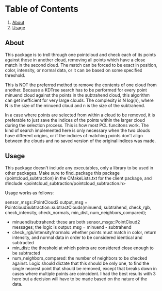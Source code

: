 # Table of Contents
1. [About](#about)
2. [Usage](#usage)

## About
This package is to troll through one pointcloud and check each of its points against those in another cloud, removing all points which have a close match in the second cloud. The match can be forced to be exact in position, color, intensity, or normal data, or it can be based on some specified threshold.

This is NOT the preferred method to remove the contents of one cloud from another. Because a KDTree search has to be performed for every point minuend cloud against the points in the subtrahend cloud, this algorithm can get inefficient for very large clouds. The complexity is N log(n), where N is the size of the minuend cloud and n is the size of the subtrahend. 

In a case where points are selected from within a cloud to be removed, it is preferable to just save the indices of the points within the larger cloud during the selection process. This is how most PCL funcitons work. The kind of search implemented here is only necessary when the two clouds have different origins, or if the indicies of matching points don't align between the clouds and no saved version of the original indices was made. 

## Usage
This package doesn't include any executables, only a library to be used in other packages. Make sure to find_package this package (pointcloud_subtraction) in the CMakeLists.txt for the client package, and #include <pointcloud_subtraction/pointcloud_subtraction.h>

Usage works as follows:

sensor_msgs::PointCloud2 output_msg = PointcloudSubtraction::subtractClouds(minuend, subtrahend, check_rgb, check_intensity, check_normals, min_dist, num_neighbors_compared);

- minuend/subtrahend: these are both sensor_msgs::PointCloud2 messages; the logic is  output_msg = minuend - subtrahend
- check_rgb/intensity/normals: whether points must match in color, return intensity, and normal data in order to be considered identical and subtracted
- min_dist: the threshold at which points are considered close enough to be subtracted
- num_neighbors_compared: the number of neighbors to be checked against. Logic should dictate that this should be only one, to find the single nearest point that should be removed, except that breaks down in cases where multiple points are coincident. I had the best results with 3 here but a decision will have to be made based on the nature of the data. 
